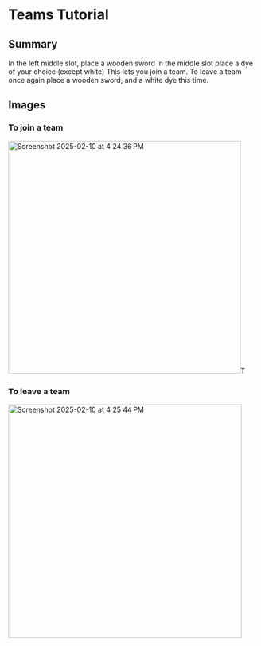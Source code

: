 
# Teams Tutorial

## Summary
In the left middle slot, place a wooden sword
In the middle slot place a dye of your choice (except white)
This lets you join a team.
To leave a team once again place a wooden sword, and a white dye this time.

## Images

### To join a team


<img width="467" alt="Screenshot 2025-02-10 at 4 24 36 PM" src="https://github.com/user-attachments/assets/6932d884-900c-424f-b318-070c643a9f47" />T



### To leave a team

<img width="469" alt="Screenshot 2025-02-10 at 4 25 44 PM" src="https://github.com/user-attachments/assets/a747c90c-d476-4840-9898-1f5ce75ef5ef" />






